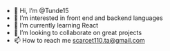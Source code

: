- 👋 Hi, I’m @Tunde15
- 👀 I’m interested in front end and backend languages 
- 🌱 I’m currently learning React
- 💞️ I’m looking to collaborate on great projects 
- 📫 How to reach me scarcet110.ta@gmail.com

<!---
Tunde15/Tunde15 is a ✨ special ✨ repository because its `README.md` (this file) appears on your GitHub profile.
You can click the Preview link to take a look at your changes.
--->
